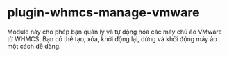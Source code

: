 # plugin-whmcs-manage-vmware
Module này cho phép bạn quản lý và tự động hóa các máy chủ ảo VMware từ WHMCS. Bạn có thể tạo, xóa, khởi động lại, dừng và khởi động máy ảo một cách dễ dàng.
